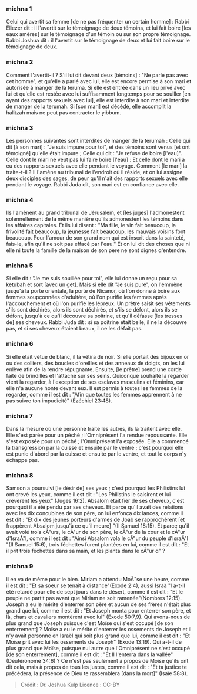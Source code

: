 
### michna 1
Celui qui avertit sa femme [de ne pas fréquenter un certain homme] : Rabbi Eliezer dit : il l'avertit sur le témoignage de deux témoins, et lui fait boire [les eaux amères] sur le témoignage d'un témoin ou sur son propre témoignage. Rabbi Joshua dit : il l'avertit sur le témoignage de deux et lui fait boire sur le témoignage de deux.

### michna 2
Comment l'avertit-il ? S'il lui dit devant deux [témoins] : "Ne parle pas avec cet homme", et qu'elle a parlé avec lui, elle est encore permise à son mari et autorisée à manger de la teruma. Si elle est entrée dans un lieu privé avec lui et qu'elle est restée avec lui suffisamment longtemps pour se souiller [en ayant des rapports sexuels avec lui], elle est interdite à son mari et interdite de manger de la terumah. Si [son mari] est décédé, elle accomplit la halitzah mais ne peut pas contracter le yibbum.

### michna 3
Les personnes suivantes sont interdites de manger de la terumah : Celle qui dit [à son mari] : "Je suis impure pour toi", et des témoins sont venus [et ont témoigné] qu'elle était impure ; Celle qui dit : "Je refuse de boire [l'eau]". Celle dont le mari ne veut pas lui faire boire [l'eau] : Et celle dont le mari a eu des rapports sexuels avec elle pendant le voyage. Comment [le mari] la traite-t-il ? Il l'amène au tribunal de l'endroit où il réside, et on lui assigne deux disciples des sages, de peur qu'il n'ait des rapports sexuels avec elle pendant le voyage. Rabbi Juda dit, son mari est en confiance avec elle.

### michna 4
Ils l'amènent au grand tribunal de Jérusalem, et [les juges] l'admonestent solennellement de la même manière qu'ils admonestent les témoins dans les affaires capitales. Et ils lui disent : "Ma fille, le vin fait beaucoup, la frivolité fait beaucoup, la jeunesse fait beaucoup, les mauvais voisins font beaucoup. Pour l'amour de son grand nom qui est inscrit dans la sainteté, fais-le, afin qu'il ne soit pas effacé par l'eau." Et on lui dit des choses que ni elle ni toute la famille de la maison de son père ne sont dignes d'entendre.

### michna 5
Si elle dit : "Je me suis souillée pour toi", elle lui donne un reçu pour sa ketubah et sort [avec un get]. Mais si elle dit "Je suis pure", on l'emmène jusqu'à la porte orientale, la porte de Nicanor, où l'on donne à boire aux femmes soupçonnées d'adultère, où l'on purifie les femmes après l'accouchement et où l'on purifie les lépreux. Un prêtre saisit ses vêtements s'ils sont déchirés, alors ils sont déchirés, et s'ils se défont, alors ils se défont, jusqu'à ce qu'il découvre sa poitrine, et qu'il défasse [les tresses de] ses cheveux. Rabbi Juda dit : si sa poitrine était belle, il ne la découvre pas, et si ses cheveux étaient beaux, il ne les défait pas.

### michna 6
Si elle était vêtue de blanc, il la vêtira de noir. Si elle portait des bijoux en or ou des colliers, des boucles d'oreilles et des anneaux de doigts, on les lui enlève afin de la rendre répugnante. Ensuite, [le prêtre] prend une corde faite de brindilles et l'attache sur ses seins. Quiconque souhaite la regarder vient la regarder, à l'exception de ses esclaves masculins et féminins, car elle n'a aucune honte devant eux. Il est permis à toutes les femmes de la regarder, comme il est dit : "Afin que toutes les femmes apprennent à ne pas suivre ton impudicité" (Ézéchiel 23:48).

### michna 7
Dans la mesure où une personne traite les autres, ils la traitent avec elle. Elle s'est parée pour un péché ; l'Omniprésent l'a rendue repoussante. Elle s'est exposée pour un péché ; l'Omniprésent l'a exposée. Elle a commencé la transgression par la cuisse et ensuite par le ventre ; c'est pourquoi elle est punie d'abord par la cuisse et ensuite par le ventre, et tout le corps n'y échappe pas.

### michna 8
Samson a poursuivi [le désir de] ses yeux ; c'est pourquoi les Philistins lui ont crevé les yeux, comme il est dit : "Les Philistins le saisirent et lui crevèrent les yeux" (Juges 16:2). Absalom était fier de ses cheveux, c'est pourquoi il a été pendu par ses cheveux. Et parce qu'il avait des relations avec les dix concubines de son père, on lui enfonça dix lances, comme il est dit : "Et dix des jeunes porteurs d'armes de Joab se rapprochèrent [et frappèrent Absalom jusqu'à ce qu'il meure] "(II Samuel 18:15). Et parce qu'il avait volé trois cÅ"urs, le cÅ"ur de son père, le cÅ"ur de la cour et le cÅ"ur d'IsraÃ"l, comme il est dit : "Ainsi Absalom vola le cÅ"ur du peuple d'IsraÃ"l "(II Samuel 15:6), trois féchettes furent plantées en lui, comme il est dit : "Et il prit trois féchettes dans sa main, et les planta dans le cÅ"ur d" ?

### michna 9
Il en va de même pour le bien. Miriam a attendu MoÃ¯se une heure, comme il est dit : "Et sa soeur se tenait à distance"(Exode 2:4), aussi Israà "l a-t-il été retardé pour elle de sept jours dans le désert, comme il est dit : "Et le peuple ne partit pas avant que Miriam ne soit ramenée"(Nombres 12:15). Joseph a eu le mérite d'enterrer son père et aucun de ses frères n'était plus grand que lui, comme il est dit : "Et Joseph monta pour enterrer son père, et là, chars et cavaliers montèrent avec lui" (Exode 50:7,9). Qui avons-nous de plus grand que Joseph puisque c'est Moïse qui s'est occupé [de son enterrement] ? Moïse a eu le mérite d'enterrer les ossements de Joseph et il n'y avait personne en Israël qui soit plus grand que lui, comme il est dit : "Et Moïse prit avec lui les ossements de Joseph" (Exode 13:19).   Qui a-t-il de plus grand que Moïse, puisque nul autre que l'Omniprésent ne s'est occupé [de son enterrement], comme il est dit : "Et Il l'enterra dans la vallée" (Deutéronome 34:6) ? Ce n'est pas seulement à propos de Moïse qu'ils ont dit cela, mais à propos de tous les justes, comme il est dit : "Et ta justice te précédera, la présence de Dieu te rassemblera [dans la mort]" (Isaïe 58:8).

>Crédit : Dr. Joshua Kulp
>Licence : CC-BY